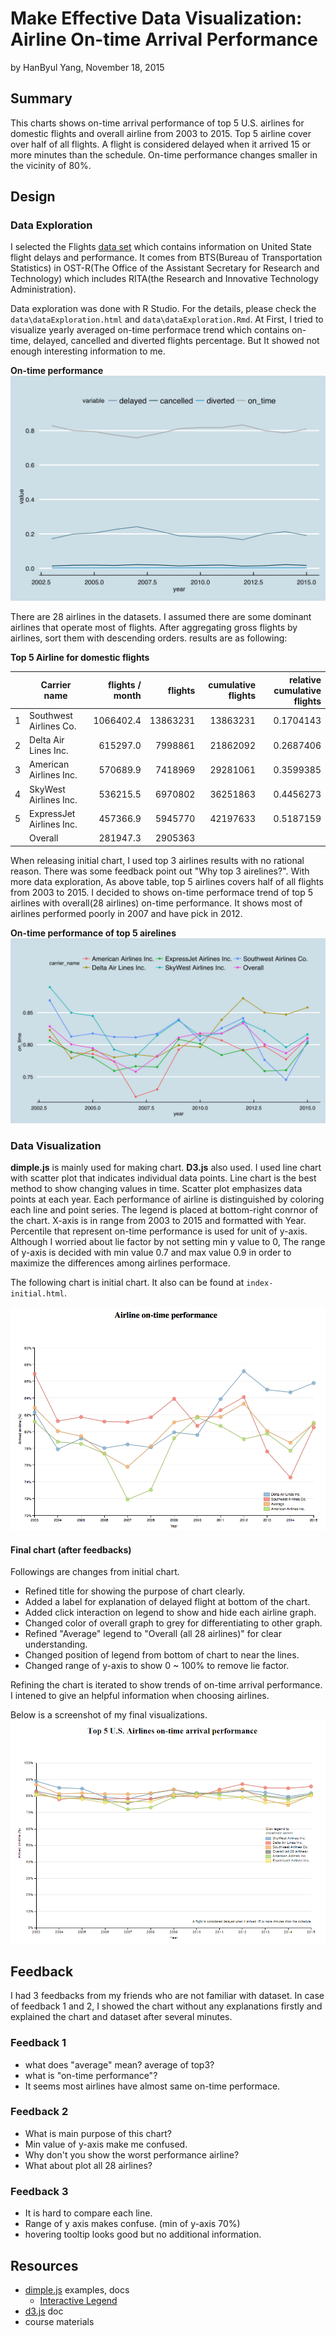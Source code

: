 Make Effective Data Visualization: Airline On-time Arrival Performance
========================================================
by HanByul Yang, November 18, 2015

## Summary ##
This charts shows on-time arrival performance of top 5 U.S. airlines for domestic flights and overall airline from 2003 to 2015. Top 5 airline cover over half of all flights. A flight is considered delayed when it arrived 15 or more minutes than the schedule. On-time performance changes smaller in the vicinity of 80%.

## Design ##
### Data Exploration ###
I selected the Flights [data set](http://www.transtats.bts.gov/OT_Delay/OT_DelayCause1.asp) which contains information on United State flight delays and performance. It comes from BTS(Bureau of Transportation Statistics) in OST-R(The Office of the Assistant Secretary for Research and Technology) which includes RITA(the Research and Innovative Technology Administration).

Data exploration was done with R Studio. For the details, please check the `data\dataExploration.html` and `data\dataExploration.Rmd`. At First, I tried to visualize yearly averaged on-time performace trend which contains on-time, delayed, cancelled and diverted flights percentage. But It showed not enough interesting information to me.

**On-time performance**
![average on-time performance](https://raw.githubusercontent.com/yhbyhb/data_analyst_nanodegree_p5/master/data/figure/on_time_performance_yearly-1.png)

There are 28 airlines in the datasets. I assumed there are some dominant airlines that operate most of flights. After aggregating gross flights by airlines, sort them with descending orders. results are as following:

**Top 5 Airline for domestic flights**

|  | Carrier name | flights / month | flights | cumulative flights | relative cumulative flights
|---:|---|---:|---:|---:|---:
|1 |   Southwest Airlines Co. | 1066402.4 | 13863231 | 13863231 | 0.1704143
|2 |     Delta Air Lines Inc. |  615297.0 |  7998861 | 21862092 | 0.2687406
|3 |   American Airlines Inc. |  570689.9 |  7418969 | 29281061 | 0.3599385
|4 |    SkyWest Airlines Inc. |  536215.5 |  6970802 | 36251863 | 0.4456273
|5 | ExpressJet Airlines Inc. |  457366.9 |  5945770 | 42197633 | 0.5187159
|  | Overall                  |  281947.3 |  2905363 |          |

When releasing initial chart, I used top 3 airlines results with no rational reason. There was some feedback point out "Why top 3 airelines?". With more data exploration, As above table, top 5 airlines covers half of all flights from 2003 to 2015. I decided to shows on-time performace trend of top 5 airlines with overall(28 airlines) on-time performance. It shows most of airlines performed poorly in 2007 and have pick in 2012. 

**On-time performance of top 5 airelines**
![initial plot with R](https://raw.githubusercontent.com/yhbyhb/data_analyst_nanodegree_p5/master/data/figure/top5_airlines_and_overall-1.png)

<!-- **On-time arrival performance**

Year | American Airlines Inc. | Delta Air Lines Inc. | ExpressJet Airlines Inc. | SkyWest Airlines Inc. | Southwest Airlines Co. | Overall (all 28 airlines)
---|---:|---:|---:|---:|---:|---:
2003 | 0.8119 | 0.8231 | 0.8062 | 0.8898 | 0.8691 | 0.8286
2004 | 0.7879 | 0.7790 | 0.7888 | 0.8498 | 0.8126 | 0.8006
2005 | 0.7856 | 0.7917 | 0.7804 | 0.8448 | 0.8175 | 0.7947
2006 | 0.7738 | 0.7804 | 0.7592 | 0.7925 | 0.8121 | 0.7738
2007 | 0.7190 | 0.7848 | 0.7664 | 0.7819 | 0.8114 | 0.7580
2008 | 0.7305 | 0.7813 | 0.7653 | 0.8144 | 0.8171 | 0.7825
2009 | 0.7923 | 0.7992 | 0.8083 | 0.8378 | 0.8393 | 0.8111
2010 | 0.8168 | 0.7961 | 0.8015 | 0.8133 | 0.8068 | 0.8179
2011 | 0.8068 | 0.8388 | 0.7839 | 0.8175 | 0.8257 | 0.8176
2012 | 0.7910 | 0.8723 | 0.7920 | 0.8361 | 0.8413 | 0.8335
2013 | 0.7976 | 0.8501 | 0.7589 | 0.8214 | 0.7763 | 0.8007
2014 | 0.7773 | 0.8470 | 0.7603 | 0.7961 | 0.7453 | 0.7868
2015 | 0.8106 | 0.8580 | 0.8023 | 0.8162 | 0.8052 | 0.8094 -->

### Data Visualization ###
**dimple.js** is mainly used for making chart. **D3.js** also used.
I used line chart with scatter plot that indicates individual data points. Line chart is the best method to show changing values in time. Scatter plot emphasizes data points at each year. Each performance of airline is distinguished by coloring each line and point series.
The legend is placed at bottom-right conrnor of the chart. X-axis is in range from 2003 to 2015 and formatted with Year. Percentile that represent on-time performance is used for unit of y-axis. Although I worried about lie factor by not setting min y value to 0, The range of y-axis is decided with min value 0.7 and max value 0.9 in order to maximize the differences among airlines performace.

The following chart is initial chart. It also can be found at `index-initial.html`.

![initial chart](https://raw.githubusercontent.com/yhbyhb/data_analyst_nanodegree_p5/master/data/figure/index-initial.png)

#### Final chart (after feedbacks) ####
Followings are changes from initial chart.
- Refined title for showing the purpose of chart clearly.
- Added a label for explanation of delayed flight at bottom of the chart.
- Added click interaction on legend to show and hide each airline graph.
- Changed color of overall graph to grey for differentiating to other graph.
- Refined "Average" legend to "Overall (all 28 airlines)" for clear understanding.
- Changed position of legend from bottom of chart to near the lines.
- Changed range of y-axis to show 0 ~ 100% to remove lie factor.

Refining the chart is iterated to show trends of on-time arrival performance. I intened to give an helpful information when choosing airlines.

Below is a screenshot of my final visualizations.
![initial chart](https://raw.githubusercontent.com/yhbyhb/data_analyst_nanodegree_p5/master/data/figure/index-final.png)

## Feedback ##
I had 3 feedbacks from my friends who are not familiar with dataset. In case of feedback 1 and 2, I showed the chart without any explanations firstly and explained the chart and dataset after several minutes.

### Feedback 1 ###
- what does "average" mean? average of top3?
- what is "on-time performance"?
- It seems most airlines have almost same on-time performace.

### Feedback 2 ###
- What is main purpose of this chart?
- Min value of y-axis make me confused.
- Why don't you show the worst performance airline?
- What about plot all 28 airlines?

### Feedback 3 ###
- It is hard to compare each line.
- Range of y axis makes confuse. (min of y-axis 70%)
- hovering tooltip looks good but no additional information.

## Resources ##
- [dimple.js](http://dimplejs.org/) examples, docs
    - [Interactive Legend](http://dimplejs.org/advanced_examples_viewer.html?id=advanced_interactive_legends)
- [d3.js](http://d3js.org/) doc
- course materials